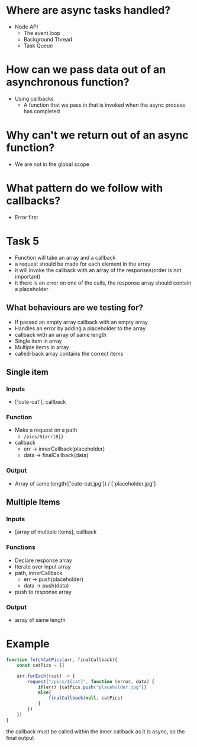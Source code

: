 # Where are async tasks handled?
- Node API
	- The event loop
	- Background Thread
	- Task Queue


# How can we pass data out of an asynchronous function?
- Using callbacks
	- A function that we pass in that is invoked when the async process has completed


# Why can't we return out of an async function?
- We are not in the global scope


# What pattern do we follow with callbacks?
- Error first


# Task 5
- Function will take an array and a callback
- a request should be made for each element in the array 
- it will invoke the callback with an array of the responses(order is not important)
- it there is an error on one of the calls, the response array should contain a placeholder

## What behaviours are we testing for?
- If passed an empty array callback with an  empty array
- Handles an error by adding a placeholder to the array
- callback with an array of same length
- Single item in array
- Multiple items in array
- called-back array contains the correct items


## Single item
### Inputs
- ['cute-cat'], callback

### Function
- Make a request on a path
	- `/pics/${arr[0]}`
- callback 
	- err -> innerCallback(placeholder)
	- data -> finalCallback(data)


### Output
- Array of same length(['cute-cat.jpg']) / ['placeholder.jpg']



## Multiple Items
### Inputs
- \[array of multiple items], callback


### Functions
- Declare response array
- Iterate over input array
- path, innerCallback
	- err -> push(placeholder)
	- data -> push(data)
- push to response array


### Output
- array of same length




# Example
```js
function fetchCatPics(arr, finalCallback){
	const catPics = []

	arr.forEach((cat) -> {
		request("/pics/${cat}", function (error, data) {
			if(err) {catPics.push("placeholder.jpg")}
			else{
				finalCallback(null, catPics)
			}
		})
	})
}
```

the callback must be called within the inner callback as it is async, so the final output